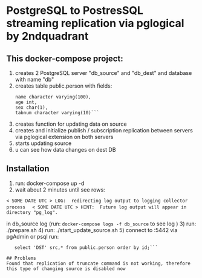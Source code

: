# PostgreSQL to PostresSQL streaming replication via pglogical by 2ndquadrant

## This docker-compose project:
1) creates 2 PostgreSQL server "db_source" and "db_dest" and database with name "db"
2) creates table public.person with fields:
	```id serial primary key,
	name character varying(100),
	age int,
	sex char(1),
	tabnum character varying(10)```
3) creates function for updating data on source
4) creates and initialize publish / subscription replication between servers via pglogical extension on both servers
5) starts updating source
6) u can see how data changes on dest DB

## Installation
1) run: docker-compose up -d
2) wait about 2 minutes until see rows:

  ```< SOME DATE UTC > LOG:  redirecting log output to logging collector process  ```
  ```< SOME DATE UTC > HINT:  Future log output will appear in directory "pg_log".```

  in db_source log (run: ```docker-compose logs -f db_source``` to see log )
3) run: ./prepare.sh
4) run: ./start_update_source.sh
5) connect to <host ip>:5442 via pgAdmin or psql
   run:
   ```select 'SRC' src,* from public.db_source_person order by id;
	  select 'DST' src,* from public.person order by id;```

## Problems
 Found that replication of truncate command is not working, therefore this type of changing source is disabled now
